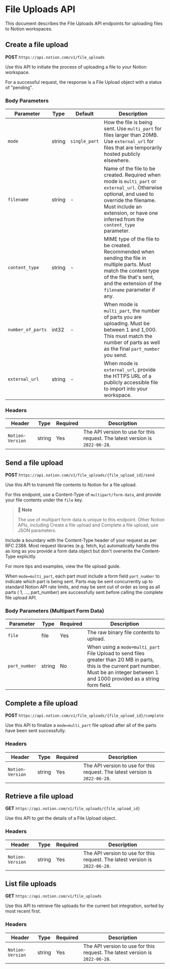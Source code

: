 # File Uploads API

This document describes the File Uploads API endpoints for uploading files to Notion workspaces.

## Create a file upload

**POST** `https://api.notion.com/v1/file_uploads`

Use this API to initiate the process of uploading a file to your Notion workspace.

For a successful request, the response is a File Upload object with a status of "pending".

### Body Parameters

| Parameter         | Type   | Default       | Description                                                                                                                                                                                                                     |
|-------------------|--------|---------------|---------------------------------------------------------------------------------------------------------------------------------------------------------------------------------------------------------------------------------|
| `mode`            | string | `single_part` | How the file is being sent. Use `multi_part` for files larger than 20MB. Use `external_url` for files that are temporarily hosted publicly elsewhere.                                                                           |
| `filename`        | string | -             | Name of the file to be created. Required when mode is `multi_part` or `external_url`. Otherwise optional, and used to override the filename. Must include an extension, or have one inferred from the `content_type` parameter. |
| `content_type`    | string | -             | MIME type of the file to be created. Recommended when sending the file in multiple parts. Must match the content type of the file that's sent, and the extension of the `filename` parameter if any.                            |
| `number_of_parts` | int32  | -             | When mode is `multi_part`, the number of parts you are uploading. Must be between 1 and 1,000. This must match the number of parts as well as the final `part_number` you send.                                                 |
| `external_url`    | string | -             | When mode is `external_url`, provide the HTTPS URL of a publicly accessible file to import into your workspace.                                                                                                                 |

### Headers

| Header           | Type   | Required | Description                                                                  |
|------------------|--------|----------|------------------------------------------------------------------------------|
| `Notion-Version` | string | Yes      | The API version to use for this request. The latest version is `2022-06-28`. |

## Send a file upload

**POST** `https://api.notion.com/v1/file_uploads/{file_upload_id}/send`

Use this API to transmit file contents to Notion for a file upload.

For this endpoint, use a Content-Type of `multipart/form-data`, and provide your file contents under the `file` key.

> **📘 Note**
>
> The use of multipart form data is unique to this endpoint. Other Notion APIs, including Create a file upload and
> Complete a file upload, use JSON parameters.

Include a boundary with the Content-Type header of your request as per RFC 2388. Most request libraries (e.g. fetch, ky)
automatically handle this as long as you provide a form data object but don't overwrite the Content-Type explicitly.

For more tips and examples, view the file upload guide.

When `mode=multi_part`, each part must include a form field `part_number` to indicate which part is being sent. Parts
may be sent concurrently up to standard Notion API rate limits, and may be sent out of order as long as all parts (
1, ..., part_number) are successfully sent before calling the complete file upload API.

### Body Parameters (Multipart Form Data)

| Parameter     | Type   | Required | Description                                                                                                                                                                                   |
|---------------|--------|----------|-----------------------------------------------------------------------------------------------------------------------------------------------------------------------------------------------|
| `file`        | file   | Yes      | The raw binary file contents to upload.                                                                                                                                                       |
| `part_number` | string | No       | When using a `mode=multi_part` File Upload to send files greater than 20 MB in parts, this is the current part number. Must be an integer between 1 and 1000 provided as a string form field. |

## Complete a file upload

**POST** `https://api.notion.com/v1/file_uploads/{file_upload_id}/complete`

Use this API to finalize a `mode=multi_part` file upload after all of the parts have been sent successfully.

### Headers

| Header           | Type   | Required | Description                                                                  |
|------------------|--------|----------|------------------------------------------------------------------------------|
| `Notion-Version` | string | Yes      | The API version to use for this request. The latest version is `2022-06-28`. |

## Retrieve a file upload

**GET** `https://api.notion.com/v1/file_uploads/{file_upload_id}`

Use this API to get the details of a File Upload object.

### Headers

| Header           | Type   | Required | Description                                                                  |
|------------------|--------|----------|------------------------------------------------------------------------------|
| `Notion-Version` | string | Yes      | The API version to use for this request. The latest version is `2022-06-28`. |

## List file uploads

**GET** `https://api.notion.com/v1/file_uploads`

Use this API to retrieve file uploads for the current bot integration, sorted by most recent first.

### Headers

| Header           | Type   | Required | Description                                                                  |
|------------------|--------|----------|------------------------------------------------------------------------------|
| `Notion-Version` | string | Yes      | The API version to use for this request. The latest version is `2022-06-28`. |